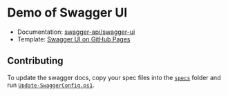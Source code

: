 
# Demo of Swagger UI

- Documentation: [swagger-api/swagger-ui](https://github.com/swagger-api/swagger-ui)
- Template: [Swagger UI on GitHub Pages](https://github.com/peter-evans/swagger-github-pages)

## Contributing

To update the swagger docs, copy your spec files into the [`specs`](./specs) folder and run [`Update-SwaggerConfig.ps1`](./scripts/Update-SwaggerConfig.ps1).
